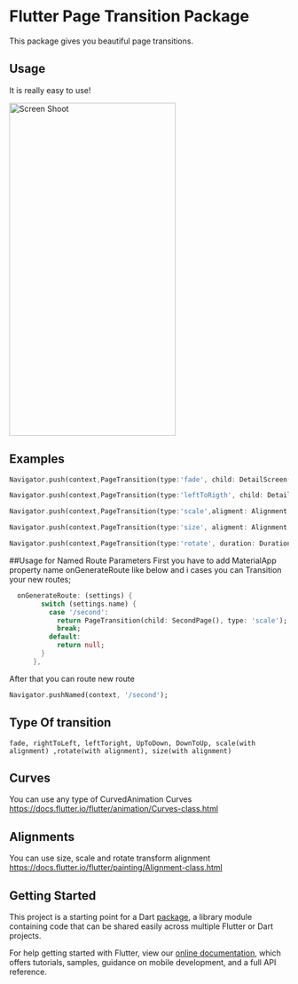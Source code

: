 # Flutter Page Transition Package

This package gives you beautiful page transitions. 

## Usage 
It is really easy to use! 

<img src="http://www.yasinilhan.com/page_transition/screen.png" width="300" height="600" title="Screen Shoot">

## Examples

```dart 
Navigator.push(context,PageTransition(type:'fade', child: DetailScreen())); 

Navigator.push(context,PageTransition(type:'leftToRigth', child: DetailScreen())); 

Navigator.push(context,PageTransition(type:'scale',aligment: Alignment.bottomCenter, child: DetailScreen())); 

Navigator.push(context,PageTransition(type:'size', aligment: Alignment.bottomCenter,child: DetailScreen())); 

Navigator.push(context,PageTransition(type:'rotate', duration: Duration(second:1), child: DetailScreen())); 
```
##Usage for Named Route Parameters
First you have to add MaterialApp property name onGenerateRoute like below and i cases you can Transition your new routes;
```dart 
  onGenerateRoute: (settings) {
        switch (settings.name) {
          case '/second':
            return PageTransition(child: SecondPage(), type: 'scale');
            break;
          default:
            return null;
        }
      },
```
After that you can route new route
```dart 
Navigator.pushNamed(context, '/second'); 
```
## Type Of transition
`fade, rightToLeft, leftToright, UpToDown, DownToUp, scale(with alignment) ,rotate(with alignment), size(with alignment)`

## Curves 
You can use any type of CurvedAnimation Curves
https://docs.flutter.io/flutter/animation/Curves-class.html 

## Alignments 
You can use size, scale and rotate transform alignment
https://docs.flutter.io/flutter/painting/Alignment-class.html 

## Getting Started

This project is a starting point for a Dart
[package](https://flutter.io/developing-packages/),
a library module containing code that can be shared easily across
multiple Flutter or Dart projects.

For help getting started with Flutter, view our 
[online documentation](https://flutter.io/docs), which offers tutorials, 
samples, guidance on mobile development, and a full API reference.

